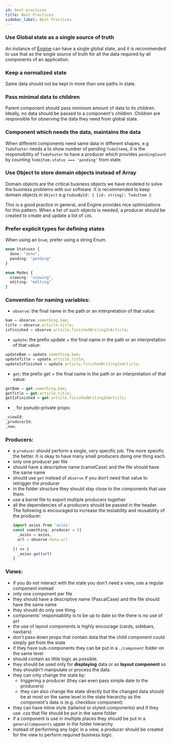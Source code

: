 ```yaml
---
id: best-practices
title: Best Practices
sidebar_label: Best Practices
---
```


### Use Global state as a single source of truth

An instance of [Engine](/docs/api/engine) can have a single
global state, and it is recommended to use that as the single source of truth
for all the data required by all components of an application.

### Keep a normalized state

Same data should not be kept in more than one paths in state.

### Pass minimal data to children

Parent component should pass minimum amount of data to its children. Ideally, no
data should be passed to a component's children. Children are responsible for
observing the data they need from global state.

### Component which needs the data, maintains the data

When different components need same data in different shapes, e.g `TodoFooter`
needs a to show number of pending `TodoItem`s, it is the responsibility of
`TodoFooter` to have a producer which provides `pendingCount` by counting
`TodoItem.status === 'pending'` from state.

### Use Object to store domain objects instead of Array

Domain objects are the critical business objects we have modeled to solve the
business problems with our software. It is recommended to keep domain objects in
`Object` e.g `todosById: { [id: string]: TodoItem }`.

This is a good practice in general, and Engine provides nice optimizations for
this pattern. When a list of such objects is needed, a producer should be
created to create and update a list of `id`s.

### Prefer explicit types for defining states

When using an `Enum`, prefer using a string Enum.

```ts
enum Statuses {
  done: "done",
  pending: "pending"
}

enum Modes {
  viewing: "viewing",
  editing: "editing"
}
```

### Convention for naming variables:

- `observe`: the final name in the path or an interpretation of that value:

```ts
bam = observe.something.bam;
title = observe.article.title;
isFinished = observe.article.finishedWritingInArticle;
```

- `update`: the prefix update + the final name in the path or an interpretation of that value:

```ts
updateBam = update.something.bam;
updateTitle = update.article.title;
updateIsFinished = update.article.finishedWritingInArticle;
```

- `get`: the prefix get + the final name in the path or an interpretation of that value:

```ts
getBam = get.something.bam;
getTitle = get.article.title;
getIsFinished = get.article.finishedWritingInArticle;
```

- `_` for pseudo-private props:

```ts
_viewId;
_producerId;
_now;
```

### Producers:

- a `producer` should perform a single, very specific job.
  The more specific the better. It is okay to have many small producers doing one thing each.
- only one producer per file
- should have a descriptive name (camelCase) and the file should have the same name
- should use `get` instead of `observe` if you don’t need that value to retrigger the producer
- in the folder structure they should stay close to the components that use them.
- use a barrel file to export multiple producers together
- all the dependencies of a producers should be passed in the header.
  The following is encouraged to increase the testability and reusability of the producer:
  ```ts
  import axios from 'axios'
  const something: producer = ({
    _axios = axios,
    url = observe.data.url
    ...
  }) => {
    _axios.get(url)
  }
  ```

### Views:

- if you do not interact with the state you don't need a view, use a regular component instead
- only one component per file
- they should have a descriptive name (PascalCase) and the file should have the same name
- they should do only one thing
- components' responsability is to be up to date so the there is no use of `get`
- the use of layout components is highly encourage (cards, sidebars, navbars)
- don't pass down props that contain data that the child component could simply get from the state
- if they have sub-components they can be put in a `./component` folder on the same level
- should contain as little logic as possible.
- they should be used only for **displaying** data or as **layout component** so they shouldn't manipulate or process the data.
- they can only change the state by:
  - triggering a producer (they can even pass simple date to the producers)
  - they can also change the state directly but the changed data should be at most on the same level in the state hierarchy as the component's data is (e.g. checkbox component)
- they can have inline style (tailwind or styled-components) and if they use .css that file should be put in the same folder
- if a component is use in multiple places they should be put in a `generalComponents` upper in the folder hierarchy
- instead of performing any logic in a view, a producer should be created for the view to perform required business logic.
